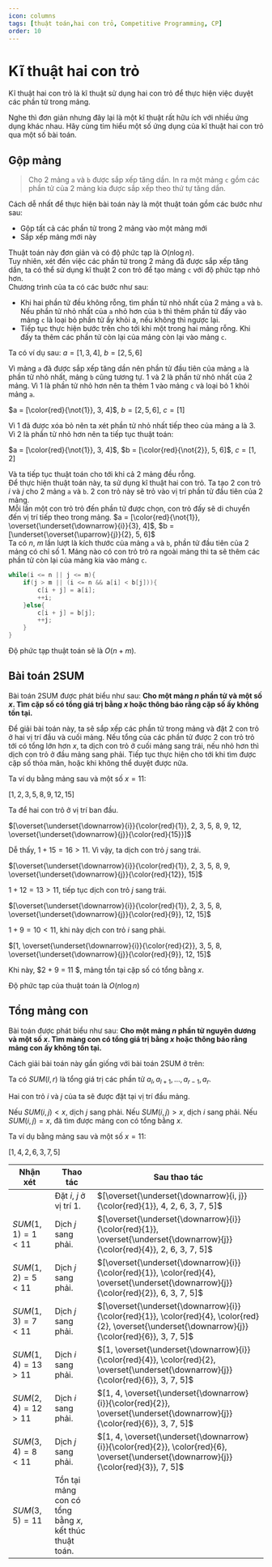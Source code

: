 ```yaml
---
icon: columns
tags: [thuật toán,hai con trỏ, Competitive Programming, CP]
order: 10
---
```

# Kĩ thuật hai con trỏ

Kĩ thuật hai con trỏ là kĩ thuật sử dụng hai con trỏ để thực hiện việc duyệt các phần tử trong mảng.

Nghe thì đơn giản nhưng đây lại là một kĩ thuật rất hữu ích với nhiều ứng dụng khác nhau. Hãy cùng tim hiểu một số ứng dụng của kĩ thuật hai con trỏ qua một số bài toán.

## Gộp mảng

> Cho $2$ mảng `a` và `b` được sắp xếp tăng dần. In ra một mảng `c` gồm các phần tử của $2$ mảng kia được sắp xếp theo thứ tự tăng dần.

Cách dễ nhất để thực hiện bài toán này là một thuật toán gồm các bước như sau:
- Gộp tất cả các phần tử trong $2$ mảng vào một mảng mới
- Sắp xếp mảng mới này

Thuật toán này đơn giản và có độ phức tạp là $O(n \log{n})$.<br>
Tuy nhiên, xét đến việc các phần tử trong $2$ mảng đã được sắp xếp tăng dần, ta có thể sử dụng kĩ thuật $2$ con trỏ để tạo mảng `c` với độ phức tạp nhỏ hơn.<br>
Chương trình của ta có các bước như sau: 
- Khi hai phần tử đều không rỗng, tìm phần tử nhỏ nhất của $2$ mảng `a` và `b`. Nếu phần tử nhỏ nhất của `a` nhỏ hơn của `b` thì thêm phần tử đấy vào mảng `c` là loại bỏ phần tử ấy khỏi a, nếu không thì ngược lại. 
- Tiếp tục thực hiện bước trên cho tới khi một trong hai mảng rỗng. Khi đấy ta thêm các phần tử còn lại của mảng còn lại vào mảng `c`. 

Ta có ví dụ sau:
$a = [1, 3, 4]$, $b = [2, 5, 6]$

Vì mảng `a` đã được sắp xếp tăng dần nên phần tử đầu tiên của mảng `a` là phần tử nhỏ nhất, mảng `b` cũng tương tự. $1$ và $2$ là phần tử nhỏ nhất của $2$ mảng. Vì $1$ là phần tử nhỏ hơn nên ta thêm $1$ vào mảng `c` và loại bỏ $1$ khỏi mảng `a`.

$a = [\color{red}{\not{1}}, 3, 4]$, $b = [2, 5, 6]$, $c = [1]$

Vì $1$ đã được xóa bỏ nên ta xét phần tử nhỏ nhất tiếp theo của mảng a là $3$.<br>
Vì $2$ là phần tử nhỏ hơn nên ta tiếp tục thuật toán:

$a = [\color{red}{\not{1}}, 3, 4]$, $b = [\color{red}{\not{2}}, 5, 6]$, $c = [1, 2]$

Và ta tiếp tục thuật toán cho tới khi cả $2$ mảng đều rỗng.<br>
Để thực hiện thuật toán này, ta sử dụng kĩ thuật hai con trỏ. Ta tạo $2$ con trỏ $i$ và $j$ cho $2$ mảng `a` và `b`. $2$ con trỏ này sẽ trỏ vào vị trí phần tử đầu tiên của $2$ mảng. <br>
Mỗi lần một con trỏ trỏ đến phần tử được chọn, con trỏ đấy sẽ di chuyển đến vị trí tiếp theo trong mảng.
$a = [\color{red}{\not{1}}, \overset{\underset{\downarrow}{i}}{3}, 4]$, $b = [\underset{\overset{\uparrow}{j}}{2}, 5, 6]$<br>
Ta có $n$, $m$ lần lượt là kích thước của mảng `a` và `b`, phần tử đầu tiên của $2$ mảng có chỉ số $1$. Mảng nào có con trỏ trỏ ra ngoài mảng thì ta sẽ thêm các phần tử còn lại của mảng kia vào mảng `c`.
```C++
while(i <= n || j <= m){
	if(j > m || (i <= n && a[i] < b[j])){
		c[i + j] = a[i];
		++i;
	}else{
		c[i + j] = b[j];
		++j;
	}
}
```
Độ phức tạp thuật toán sẽ là $O(n + m)$.
## Bài toán 2SUM
Bài toán 2SUM được phát biểu như sau: **Cho một mảng $n$ phần tử và một số $x$. Tìm cặp số có tổng giá trị bằng $x$ hoặc thông báo rằng cặp số ấy không tồn tại.**

Để giải bài toán này, ta sẽ sắp xếp các phần tử trong mảng và đặt $2$ con trỏ ở hai vị trí đầu và cuối mảng. Nếu tổng của các phần tử được $2$ con trỏ trỏ tới có tổng lớn hơn $x$, ta dịch con trỏ ở cuối mảng sang trái, nếu nhỏ hơn thì dịch con trỏ ở đầu mảng sang phải. Tiếp tục thực hiện cho tới khi tìm được cặp số thỏa mãn, hoặc khi không thể duyệt được nữa. 

Ta ví dụ bằng mảng sau và một số $x = 11$:

$[1, 2, 3, 5, 8, 9, 12, 15]$

Ta để hai con trỏ ở vị trí ban đầu.

$[\overset{\underset{\downarrow}{i}}{\color{red}{1}}, 2, 3, 5, 8, 9, 12, \overset{\underset{\downarrow}{j}}{\color{red}{15}}]$

Dễ thấy, $1 + 15 = 16 \gt 11$. Vì vậy, ta dịch con trỏ $j$ sang trái.

$[\overset{\underset{\downarrow}{i}}{\color{red}{1}}, 2, 3, 5, 8, 9, \overset{\underset{\downarrow}{j}}{\color{red}{12}}, 15]$

$1 + 12 = 13 \gt 11$, tiếp tục dịch con trỏ $j$ sang trái.

$[\overset{\underset{\downarrow}{i}}{\color{red}{1}}, 2, 3, 5, 8, \overset{\underset{\downarrow}{j}}{\color{red}{9}}, 12, 15]$

$1 + 9 = 10 \lt 11$, khi này dịch con trỏ $i$ sang phải.

$[1, \overset{\underset{\downarrow}{i}}{\color{red}{2}}, 3, 5, 8, \overset{\underset{\downarrow}{j}}{\color{red}{9}}, 12, 15]$

Khi này, $2 + 9 = 11 $, mảng tồn tại cặp số có tổng bằng $x$.

Độ phức tạp của thuật toán là $O(n \log{n})$

## Tổng mảng con

Bài toán được phát biểu như sau: **Cho một mảng $n$ phần tử nguyên dương và một số $x$. Tìm mảng con có tổng giá trị bằng $x$ hoặc thông báo rằng mảng con ấy không tồn tại.**

Cách giải bài toán này gần giống với bài toán 2SUM ở trên:

Ta có $SUM(l, r)$ là tổng giá trị các phần tử $a_l, a_{l + 1},..., a_{r - 1}, a_{r}$.

Hai con trỏ $i$ và $j$ của ta sẽ được đặt tại vị trí đầu mảng.

Nếu $SUM(i, j) < x$, dịch $j$ sang phải. Nếu $SUM(i, j) > x$, dịch $i$ sang phải. Nếu $SUM(i, j) = x$, đã tìm được mảng con có tổng bằng $x$.

Ta ví dụ bằng mảng sau và một số $x = 11$:

$[1, 4, 2, 6, 3, 7, 5]$

| Nhận xét | Thao tác | Sau thao tác |
|---|---|---|
|| Đặt $i$, $j$ ở vị trí 1. |$[\overset{\underset{\downarrow}{i, j}}{\color{red}{1}}, 4, 2, 6, 3, 7, 5]$|
|$SUM(1, 1) = 1 < 11$ | Dịch $j$ sang phải.|$[\overset{\underset{\downarrow}{i}}{\color{red}{1}}, \overset{\underset{\downarrow}{j}}{\color{red}{4}}, 2, 6, 3, 7, 5]$|
|$SUM(1, 2) = 5 < 11$ | Dịch $j$ sang phải.|$[\overset{\underset{\downarrow}{i}}{\color{red}{1}}, \color{red}{4}, \overset{\underset{\downarrow}{j}}{\color{red}{2}}, 6, 3, 7, 5]$|
|$SUM(1, 3) = 7 < 11$ | Dịch $j$ sang phải.|$[\overset{\underset{\downarrow}{i}}{\color{red}{1}}, \color{red}{4}, \color{red}{2}, \overset{\underset{\downarrow}{j}}{\color{red}{6}}, 3, 7, 5]$|
|$SUM(1, 4) = 13 > 11$ | Dịch $i$ sang phải.|$[1, \overset{\underset{\downarrow}{i}}{\color{red}{4}}, \color{red}{2}, \overset{\underset{\downarrow}{j}}{\color{red}{6}}, 3, 7, 5]$|
|$SUM(2, 4) = 12 > 11$ | Dịch $i$ sang phải.|$[1, 4, \overset{\underset{\downarrow}{i}}{\color{red}{2}}, \overset{\underset{\downarrow}{j}}{\color{red}{6}}, 3, 7, 5]$|
|$SUM(3, 4) = 8 < 11$ | Dịch $j$ sang phải.|$[1, 4, \overset{\underset{\downarrow}{i}}{\color{red}{2}}, \color{red}{6}, \overset{\underset{\downarrow}{j}}{\color{red}{3}}, 7, 5]$|
|$SUM(3, 5) = 11$| Tồn tại mảng con có tổng bằng $x$, kết thúc thuật toán.||